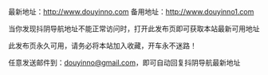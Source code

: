 最新地址：http://www.douyinno.com 备用地址：http://www.douyinno1.com

当你发现抖阴导航地址不能正常访问时，打开此发布页即可获取本站最新可用地址


此发布页永久可用，请务必将本站加入收藏，开车永不迷路！

任意发送邮件到：douyinno@gmail.com，即可自动回复抖阴导航最新地址
